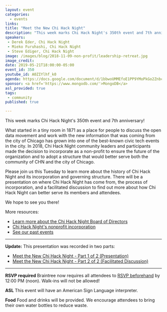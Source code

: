 ```yaml
---
layout: event
categories:
  - events
links:
title: "Meet the New Chi Hack Night"
description: "This week marks Chi Hack Night's 350th event and 7th anniversary! What started in a tiny room in 1871 as a place for people to discuss the open data movement and work with the new information that was coming from the city of Chicago has grown into one of the best-known civic tech events in the city. In 2018, Chi Hack Night community leaders and participants made the decision to incorporate as a non-profit to ensure the future of the organization and to adopt a structure that would better serve both the community of CHN and the city of Chicago."
speakers:
 - Derek Eder, Chi Hack Night 
 - Mieko Furuhashi, Chi Hack Night
 - Steve Ediger, Chi Hack Night
image: /images/blog/2018-11-09-non-profit/leadership-retreat.jpg
image_credit:
date: 2019-05-21T18:00:00-05:00
event_id: 350
youtube_id: A0ZIYlhf_k0
agenda: https://docs.google.com/document/d/1bbwoUMMEfoE1PP9YMoPkGo2Znbc0y4v47_sBc3JjV80/edit?usp=sharing
sponsor: <a href='https://www.mongodb.com/'>MongoDB</a>
asl_provided: true
tags: 
 - community
published: true

---
```


This week marks Chi Hack Night's 350th event and 7th anniversary! 

What started in a tiny room in 1871 as a place for people to discuss the open data movement and work with the new information that was coming from the city of Chicago has grown into one of the best-known civic tech events in the city. In 2018, Chi Hack Night community leaders and participants made the decision to incorporate as a non-profit to ensure the future of the organization and to adopt a structure that would better serve both the community of CHN and the city of Chicago. 

Please join us this Tuesday to learn more about the history of Chi Hack Night and its incorporation and governing structure. There will be a presentation on where Chi Hack Night has come from, the process of incorporation, and a facilitated discussion to find out more about how Chi Hack Night can better serve its members and attendees. 

We hope to see you there! 

More resources: 

* [Learn more about the Chi Hack Night Board of Directors](https://chihacknight.org/blog/2019/04/11/introducing-the-chi-hack-night-board-of-directors.html)
* [Chi Hack Night's nonprofit incorporation](https://chihacknight.org/blog/2018/11/09/incorporating-as-a-non-profit.html)
* [See our past events](https://chihacknight.org/events/index.html)

---

**Update:** This presentation was recorded in two parts:

* [Meet the New Chi Hack Night - Part 1 of 2 (Presentation)](https://www.youtube.com/watch?v=A0ZIYlhf_k0)
* [Meet the New Chi Hack Night - Part 2 of 2 (Facilitated Discussion)](https://youtu.be/uLRIo8EIuY8)

---

**RSVP required** Braintree now requires all attendees to [RSVP beforehand]({{site.rsvp_url}}) by 12:00 PM (noon). Walk-ins will not be allowed!

**ASL** This event will have an American Sign Language interpreter.

**Food** Food and drinks will be provided. We encourage attendees to bring their own water bottles to reduce waste.
